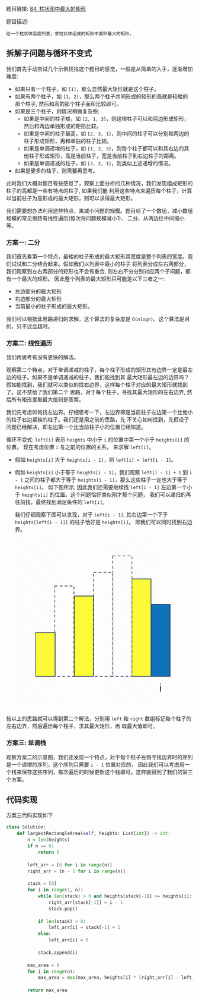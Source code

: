 题目链接: [84. 柱状图中最大的矩形](https://leetcode.cn/problems/largest-rectangle-in-histogram/description/)

题目描述:

```
给一个柱状体高度列表，求柱状体组成的矩形中面积最大的矩形。
```

## 拆解子问题与循环不变式

我们首先手动尝试几个示例找找这个题目的感觉，一般是从简单的入手，逐渐增加难度:
- 如果只有一个柱子，如 `[1]`，那么显然最大矩形就是这个柱子。
- 如果有两个柱子，如 `[1, 2]`，那么两个柱子共同形成的矩形的高就是较矮的那个柱子, 然后和高的那个柱子面积比较即可。
- 如果是三个柱子，则情况稍微复杂些:
  - 如果是中间的柱子矮，如 `[2, 1, 3]`，则这根柱子可以和两边形成矩形，然后和两边单独形成的矩形比较。
  - 如果是中间的柱子最高，如 `[2, 3, 1]`，则中间的柱子可以分别和两边的柱子形成矩形，再和单独的柱子比较。
  - 如果是单调递增的柱子，如 `[1, 2, 3]`，则每个柱子都可以和其右边的其他柱子形成矩形，高是当前柱子，宽是当前柱子到右边柱子的距离。
  - 如果是单调递减的柱子，如 `[3, 2, 1]`，则类似上述递增的情况。
- 如果是更多的柱子，则需要再思考。

此时我们大概对题目有些感觉了，观察上面分析的几种情况，我们发现组成矩形的柱子的高都是一些有特点的柱子, 如果我们能
利用这些特点来遍历每个柱子，计算以当前柱子为高形成的最大矩形，则可以求得最大矩形。

我们需要想办法利用这些特点，来减小问题的规模。题目给了一个数组，减小数组规模的常见思路有线性遍历(每次将问题规模减小1)、
二分、从两边往中间缩小等。

### 方案一: 二分

我们首先看第一个特点，最矮的柱子形成的最大矩形其宽度是整个列表的宽度。我们试试和二分结合起来。假如我们以列表中最小的柱子
将列表分成左右两部分，我们观察到左右两部分的矩形也不会有重合, 则左右不分分别对应两个子问题，都有一个最大的矩形。
因此整个列表的最大矩形只可能是以下三者之一:
- 左边部分的最大矩形
- 右边部分的最大矩形
- 当前最小的柱子形成的最大矩形。

我们可以根据此思路递归的求解。这个算法的复杂度是 `O(nlogn)`。这个算法是对的，只不过会超时。

### 方案二: 线性遍历

我们再思考有没有更快的解法。

观察第二个特点，对于单调递减的柱子，每个柱子形成的矩形其有边界一定是最左边的柱子。如果不是单调递减的柱子，我们能找到其
最大矩形最左边的边界吗？假如能找到，我们就可以类似的找右边界，这样每个柱子对应的最大矩形就找到了。这不禁给了我们第二个
思路，对于每个柱子，寻找其最大矩形的左右边界, 然后所有矩形里取最大值则是答案。

我们先考虑如何找左边界。仔细思考一下，左边界即是当前柱子左边第一个比他小的柱子右边紧挨的柱子。我们还是用之前的思路，先
不关心如何找到，先假设子问题已经解决，即左边第一个比当前柱子小的位置已经知道。

循环不变式: `left[i]` 表示 `heights` 中小于 `i` 的位置中第一个小于 `heights[i]` 的位置。
现在考虑位置 `i` 与之前的位置的关系， 来求解 `left[i]`。
- 假如 `heights[i]` 大于 `heights[i - 1]`，则 `left[i] = left[i - 1]`。
- 假如 `heights[i]` 小于等于 `heights[i - 1]`，我们观察 `left[i - 1] + 1` 到 `i - 1` 之间的柱子都大于等于
  `heights[i - 1]`，那么这些柱子一定也大于等于 `heights[i]`。
  如下图所示, 因此我们还需要继续找 `left[i - 1]` 左边第一个小于 `heights[i]` 的位置。这个问题恰好类似刚才那个问题，
  我们可以递归的再往前找，最终找到满足条件的 `left[i]`。

  我们仔细观察下图可以发现，对于 `left[i - 1]`, 其右边第一个下于 `heights[left[i - 1]]` 的柱子恰好是 `heights[i]`。
  即我们可以同时找到右边界。

  ![84_largest_rectangle_in_histogram_loop_stack.png](../images/84_largest_rectangle_in_histogram_loop_stack.png)

按以上的思路就可以得到第二个解法，分别用 `left` 和 `right` 数组标记每个柱子的左右边界，然后遍历每个柱子，求其最大矩形，再
取最大值即可。

### 方案三: 单调栈

观察方案二的示意图，我们还发现一个特点，对于每个柱子左侧寻找边界时的序列是一个递增的序列，这个序列只需要 `i - 1` 位置对应的，
因此我们可以考虑用一个栈来保存这些序列，每次遍历的时候更新这个栈即可。这样就得到了我们的第三个方案。

## 代码实现

方案三代码实现如下

```python
class Solution:
    def largestRectangleArea(self, heights: List[int]) -> int:
        n = len(heights)
        if n == 0:
            return 0
        
        left_arr = [0 for i in range(n)]
        right_arr = [n - 1 for i in range(n)]

        stack = [0]
        for i in range(1, n):
            while len(stack) > 0 and heights[stack[-1]] >= heights[i]:
                right_arr[stack[-1]] = i - 1
                stack.pop()

            if len(stack) > 0:
                left_arr[i] = stack[-1] + 1
            else:
                left_arr[i] = 0

            stack.append(i)

        max_area = 0
        for i in range(n):
            max_area = max(max_area, heights[i] * (right_arr[i] - left_arr[i] + 1))

        return max_area
```